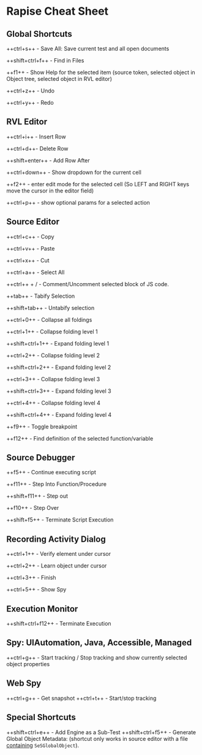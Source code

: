 # Rapise Cheat Sheet

## Global Shortcuts

++ctrl+s++ - Save All: Save current test and all open documents

++shift+ctrl+f++ - Find in Files

++f1++ - Show Help for the selected item (source token, selected object in Object tree, selected object in RVL editor)

++ctrl+z++ - Undo

++ctrl+y++ - Redo

## RVL Editor

++ctrl+i++ - Insert Row

++ctrl+d++- Delete Row

++shift+enter++ - Add Row After

++ctrl+down++ - Show dropdown for the current cell

++f2++ - enter edit mode for the selected cell (So LEFT and RIGHT keys move the cursor in the editor field)

++ctrl+p++ - show optional params for a selected action

## Source Editor

++ctrl+c++ - Copy

++ctrl+v++ - Paste

++ctrl+x++ - Cut

++ctrl+a++ - Select All

++ctrl++ + / - Comment/Uncomment selected block of JS code.

++tab++ - Tabify Selection

++shift+tab++ - Untabify selection

++ctrl+0++ - Collapse all foldings

++ctrl+1++ - Collapse folding level 1

++shift+ctrl+1++ - Expand folding level 1

++ctrl+2++ - Collapse folding level 2

++shift+ctrl+2++ - Expand folding level 2

++ctrl+3++ - Collapse folding level 3

++shift+ctrl+3++ - Expand folding level 3

++ctrl+4++ - Collapse folding level 4

++shift+ctrl+4++ - Expand folding level 4

++f9++ - Toggle breakpoint

++f12++ - Find definition of the selected function/variable

## Source Debugger

++f5++ - Continue executing script

++f11++ - Step Into Function/Procedure

++shift+f11++ - Step out

++f10++ - Step Over

++shift+f5++ - Terminate Script Execution

## Recording Activity Dialog

++ctrl+1++ - Verify element under cursor

++ctrl+2++ - Learn object under cursor

++ctrl+3++ - Finish

++ctrl+5++ - Show Spy

## Execution Monitor

++shift+ctrl+f12++ - Terminate Execution

## Spy: UIAutomation, Java, Accessible, Managed

++ctrl+g++ - Start tracking / Stop tracking and show currently selected object properties

## Web Spy

++ctrl+g++ - Get snapshot
++ctrl+t++ - Start/stop tracking

## Special Shortcuts

++shift+ctrl+e++ - Add Engine as a Sub-Test
++shift+ctrl+f5++ - Generate Global Object Metadata: (shortcut only works in source editor with a file [containing](global_objects.md#compile-metadata) `SeSGlobalObject`).